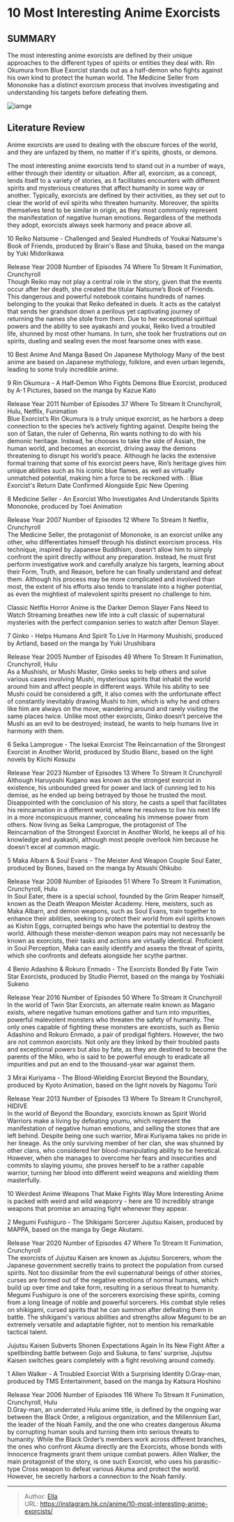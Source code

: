 # 10 Most Interesting Anime Exorcists


## SUMMARY 


 The most interesting anime exorcists are defined by their unique approaches to the different types of spirits or entities they deal with. 
 Rin Okumura from 
Blue Exorcist
 stands out as a half-demon who fights against his own kind to protect the human world. 
 The Medicine Seller from 
Mononoke
 has a distinct exorcism process that involves investigating and understanding his targets before defeating them. 

![iamge](https://static1.srcdn.com/wordpress/wp-content/uploads/2023/11/most-interesting-anime-exorcists-featured-image.jpg)

## Literature Review

Anime exorcists are used to dealing with the obscure forces of the world, and they are unfazed by them, no matter if it&#39;s spirits, ghosts, or demons.




The most interesting anime exorcists tend to stand out in a number of ways, either through their identity or situation. After all, exorcism, as a concept, lends itself to a variety of stories, as it facilitates encounters with different spirits and mysterious creatures that affect humanity in some way or another.
Typically, exorcists are defined by their activities, as they set out to clear the world of evil spirits who threaten humanity. Moreover, the spirits themselves tend to be similar in origin, as they most commonly represent the manifestation of negative human emotions. Regardless of the methods they adopt, exorcists always seek harmony and peace above all.









 








 10  Reiko Natsume - Challenged and Sealed Hundreds of Youkai 
Natsume&#39;s Book of Friends, produced by Brain&#39;s Base and Shuka, based on the manga by Yuki Midorikawa


 







  Release Year   2008    Number of Episodes   74    Where To Stream It   Funimation, Crunchyroll    
Though Reiko may not play a central role in the story, given that the events occur after her death, she created the titular Natsume’s Book of Friends. This dangerous and powerful notebook contains hundreds of names belonging to the youkai that Reiko defeated in duels. It acts as the catalyst that sends her grandson down a perilous yet captivating journey of returning the names she stole from them. Due to her exceptional spiritual powers and the ability to see ayakashi and youkai, Reiko lived a troubled life, shunned by most other humans. In turn, she took her frustrations out on spirits, dueling and sealing even the most fearsome ones with ease.
            
 
 10 Best Anime And Manga Based On Japanese Mythology 
Many of the best anime are based on Japanese mythology, folklore, and even urban legends, leading to some truly incredible anime.








 9  Rin Okumura - A Half-Demon Who Fights Demons 
Blue Exorcist, produced by A-1 Pictures, based on the manga by Kazue Kato


 







  Release Year   2011    Number of Episodes   37    Where To Stream It   Crunchyroll, Hulu, Netflix, Funimation    
Blue Exorcist’s Rin Okumura is a truly unique exorcist, as he harbors a deep connection to the species he’s actively fighting against. Despite being the son of Satan, the ruler of Gehenna, Rin wants nothing to do with his demonic heritage. Instead, he chooses to take the side of Assiah, the human world, and becomes an exorcist, driving away the demons threatening to disrupt his world’s peace. Although he lacks the extensive formal training that some of his exorcist peers have, Rin’s heritage gives him unique abilities such as his iconic blue flames, as well as virtually unmatched potential, making him a force to be reckoned with.
 : Blue Exorcist&#39;s Return Date Confirmed Alongside Epic New Opening





 8  Medicine Seller - An Exorcist Who Investigates And Understands Spirits 
Mononoke, produced by Toei Animation
        

  Release Year   2007    Number of Episodes   12    Where To Stream It   Netflix, Crunchyroll    
The Medicine Seller, the protagonist of Mononoke, is an exorcist unlike any other, who differentiates himself through his distinct exorcism process. His technique, inspired by Japanese Buddhism, doesn’t allow him to simply confront the spirit directly without any preparation. Instead, he must first perform investigative work and carefully analyze his targets, learning about their Form, Truth, and Reason, before he can finally understand and defeat them. Although his process may be more complicated and involved than most, the extent of his efforts also tends to translate into a higher potential, as even the mightiest of malevolent spirits present no challenge to him.
            
 
 Classic Netflix Horror Anime is the Darker Demon Slayer Fans Need to Watch 
Streaming breathes new life into a cult classic of supernatural mysteries with the perfect companion series to watch after Demon Slayer.








 7  Ginko - Helps Humans And Spirit To Live In Harmony 
Mushishi, produced by Artland, based on the manga by Yuki Urushibara
        

  Release Year   2005    Number of Episodes   49    Where To Stream It   Funimation, Crunchyroll, Hulu    
As a Mushishi, or Mushi Master, Ginko seeks to help others and solve various cases involving Mushi, mysterious spirits that inhabit the world around him and affect people in different ways. While his ability to see Mushi could be considered a gift, it also comes with the unfortunate effect of constantly inevitably drawing Mushi to him, which is why he and others like him are always on the move, wandering around and rarely visiting the same places twice. Unlike most other exorcists, Ginko doesn’t perceive the Mushi as an evil to be destroyed; instead, he wants to help humans live in harmony with them.





 6  Seika Lamprogue - The Isekai Exorcist 
The Reincarnation of the Strongest Exorcist in Another World, produced by Studio Blanc, based on the light novels by Kiichi Kosuzu
        

  Release Year   2023    Number of Episodes   13    Where To Stream It   Crunchyroll    
Although Haruyoshi Kugano was known as the strongest exorcist in existence, his unbounded greed for power and lack of cunning led to his demise, as he ended up being betrayed by those he trusted the most. Disappointed with the conclusion of his story, he casts a spell that facilitates his reincarnation in a different world, where he resolves to live his next life in a more inconspicuous manner, concealing his immense power from others. Now living as Seika Lamprogue, the protagonist of The Reincarnation of the Strongest Exorcist in Another World, he keeps all of his knowledge and ayakashi, although most people overlook him because he doesn&#39;t excel at common magic.





 5  Maka Albarn &amp; Soul Evans - The Meister And Weapon Couple 
Soul Eater, produced by Bones, based on the manga by Atsushi Ohkubo
        

  Release Year   2008    Number of Episodes   51    Where To Stream It   Funimation, Crunchyroll, Hulu    
In Soul Eater, there is a special school, founded by the Grim Reaper himself, known as the Death Weapon Meister Academy. Here, meisters, such as Maka Albarn, and demon weapons, such as Soul Evans, train together to enhance their abilities, seeking to protect their world from evil spirits known as Kishin Eggs, corrupted beings who have the potential to destroy the world. Although these meister-demon weapon pairs may not necessarily be known as exorcists, their tasks and actions are virtually identical. Proficient in Soul Perception, Maka can easily identify and assess the threat of spirits, which she confronts and defeats alongside her scythe partner.





 4  Benio Adashino &amp; Rokuro Enmado - The Exorcists Bonded By Fate 
Twin Star Exorcists, produced by Studio Pierrot, based on the manga by Yoshiaki Sukeno


 







  Release Year   2016    Number of Episodes   50    Where To Stream It   Crunchyroll    
In the world of Twin Star Exorcists, an alternate realm known as Magano exists, where negative human emotions gather and turn into impurities, powerful malevolent monsters who threaten the safety of humanity. The only ones capable of fighting these monsters are exorcists, such as Benio Adashino and Rokuro Enmado, a pair of prodigal fighters. However, the two are not common exorcists. Not only are they linked by their troubled pasts and exceptional powers but also by fate, as they are destined to become the parents of the Miko, who is said to be powerful enough to eradicate all impurities and put an end to the thousand-year war against them.





 3  Mirai Kuriyama - The Blood-Wielding Exorcist 
Beyond the Boundary, produced by Kyoto Animation, based on the light novels by Nagomu Torii
        

  Release Year   2013    Number of Episodes   13    Where To Stream It   Crunchyroll, HIDIVE    
In the world of Beyond the Boundary, exorcists known as Spirit World Warriors make a living by defeating youmu, which represent the manifestation of negative human emotions, and selling the stones that are left behind. Despite being one such warrior, Mirai Kuriyama takes no pride in her lineage. As the only surviving member of her clan, she was shunned by other clans, who considered her blood-manipulating ability to be heretical. However, when she manages to overcome her fears and insecurities and commits to slaying youmu, she proves herself to be a rather capable warrior, turning her blood into different weird weapons and wielding them masterfully.
            
 
 10 Weirdest Anime Weapons That Make Fights Way More Interesting 
Anime is packed with weird and wild weaponry - here are 10 incredibly strange weapons that promise an amazing fight whenever they appear.








 2  Megumi Fushiguro - The Shikigami Sorcerer 
Jujutsu Kaisen, produced by MAPPA, based on the manga by Gege Akutami.


 







  Release Year   2020    Number of Episodes   47    Where To Stream It   Funimation, Crunchyroll    
The exorcists of Jujutsu Kaisen are known as Jujutsu Sorcerers, whom the Japanese government secretly trains to protect the population from cursed spirits. Not too dissimilar from the evil supernatural beings of other stories, curses are formed out of the negative emotions of normal humans, which build up over time and take form, resulting in a serious threat to humanity. Megumi Fushiguro is one of the sorcerers exorcising these spirits, coming from a long lineage of noble and powerful sorcerers. His combat style relies on shikigami, cursed spirits that he can summon after defeating them in battle. The shikigami&#39;s various abilities and strengths allow Megumi to be an extremely versatile and adaptable fighter, not to mention his remarkable tactical talent.
            
 
 Jujutsu Kaisen Subverts Shonen Expectations Again In Its New Fight 
After a spellbinding battle between Gojo and Sukuna, to fans’ surprise, Jujutsu Kaisen switches gears completely with a fight revolving around comedy.








 1  Allen Walker - A Troubled Exorcist With a Surprising Identity 
D.Gray-man, produced by TMS Entertainment, based on the manga by Katsura Hoshino


 







  Release Year   2006    Number of Episodes   116    Where To Stream It   Funimation, Crunchyroll, Hulu    
D.Gray-man, an underrated Hulu anime title, is defined by the ongoing war between the Black Order, a religious organization, and the Millennium Earl, the leader of the Noah Family, and the one who creates dangerous Akuma by corrupting human souls and turning them into serious threats to humanity. While the Black Order’s members work across different branches, the ones who confront Akuma directly are the Exorcists, whose bonds with Innocence fragments grant them unique combat powers. Allen Walker, the main protagonist of the story, is one such Exorcist, who uses his parasitic-type Cross weapon to defeat various Akuma and protect the world. However, he secretly harbors a connection to the Noah family. 

---

> Author: [Ella](https://instagram.hk.cn/)  
> URL: https://instagram.hk.cn/anime/10-most-interesting-anime-exorcists/  

